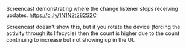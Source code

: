 Screencast demonstrating where the change listener stops receiving updates.
https://cl.ly/1N1N2t282S2C

Screencast doesn't show this, but if you rotate the device (forcing the activity through its
lifecycle) then the count is higher due to the count continuing to increase but not showing up in
the UI.